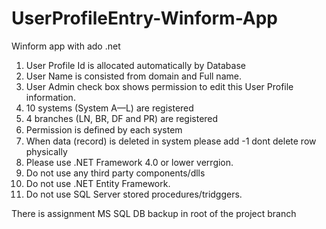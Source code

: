 # UserProfileEntry-Winform-App  
Winform app with ado .net  
1. User Profile Id is allocated automatically by Database    
2. User Name is consisted from domain and Full name.  
3. User Admin check box shows permission to edit this User Profile information.  
4. 10 systems (System A—L) are registered  
5. 4 branches (LN, BR, DF and PR) are registered  
6. Permission is deﬁned by each system  
7. When data (record) is deleted in system please add -1 dont delete row physically  
8. Please use .NET Framework 4.0 or lower verrgion.  
9. Do not use any third party components/dlls  
10. Do not use .NET Entity Framework.  
11. Do not use SQL Server stored procedures/tridggers.  

There is assignment MS SQL DB backup in root of the project branch 
